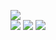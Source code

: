 [![](https://github-profile-trophy.vercel.app/?username=fetus-hina)](https://github.com/ryo-ma/github-profile-trophy)<br>
![](https://github-readme-stats.vercel.app/api?username=fetus-hina&show_icons=true&count_private=true)
![](https://github-readme-stats.vercel.app/api/top-langs/?username=fetus-hina&layout=compact)
[![](https://github-readme-streak-stats.herokuapp.com/?user=fetus-hina&theme=github-light&date_format=Y-m-d)](https://git.io/streak-stats)
